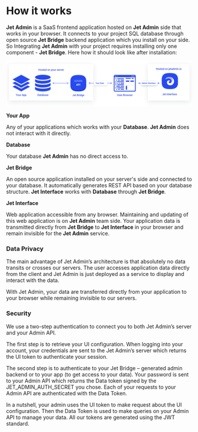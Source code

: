 # How it works

**Jet Admin** is a SaaS frontend application hosted on **Jet Admin** side that works in your browser. It connects to your project SQL database through open source **Jet Bridge** backend application which you install on your side. So Integrating **Jet Admin** with your project requires installing only one component - **Jet Bridge**. Here how it should look like after installation:

![Jet Admin architecture](../.gitbook/assets/artboard-2.png)

**Your App**

Any of your applications which works with your **Database**. **Jet Admin** does not interact with it directly.

**Database**

Your database **Jet Admin** has no direct access to.

**Jet Bridge**

An open source application installed on your server's side and connected to your database. It automatically generates REST API based on your database structure. **Jet Interface** works with **Database** through **Jet Bridge**.

**Jet Interface**

Web application accessible from any browser. Maintaining and updating of this web application is on **Jet Admin** team side. Your application data is transmitted directly from **Jet Bridge** to **Jet Interface** in your browser and remain invisible for the **Jet Admin** service.

### 

### Data Privacy

The main advantage of Jet Admin’s architecture is that absolutely no data transits or crosses our servers. The user accesses application data directly from the client and Jet Admin is just deployed as a service to display and interact with the data. 

With Jet Admin, your data are transferred directly from your application to your browser while remaining invisible to our servers.

### Security

We use a two-step authentication to connect you to both Jet Admin’s server and your Admin API.

The first step is to retrieve your UI configuration. When logging into your account, your credentials are sent to the Jet Admin’s server which returns the UI token to authenticate your session.

The second step is to authenticate to your Jet Bridge – generated admin backend or to your app \(to get access to your data\). Your password is sent to your Admin API which returns the Data token signed by the JET\_ADMIN\_AUTH\_SECRET you chose. Each of your requests to your Admin API are authenticated with the Data Token.

In a nutshell, your admin uses the UI token to make request about the UI configuration. Then the Data Token is used to make queries on your Admin API to manage your data. All our tokens are generated using the JWT standard.







